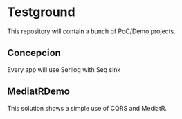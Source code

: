 # Testground
This repository will contain a bunch of PoC/Demo projects.

## Concepcion
Every app will use Serilog with Seq sink 

## MediatRDemo
This solution shows a simple use of CQRS and MediatR.
